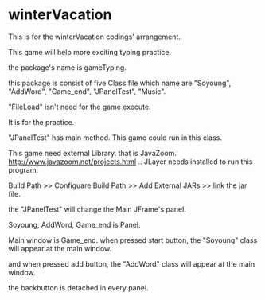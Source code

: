 # winterVacation
This is for the winterVacation codings' arrangement.

This game will help more exciting typing practice.

the package's name is gameTyping.

this package is consist of five Class file which name are "Soyoung", "AddWord", "Game_end", "JPanelTest", "Music".

"FileLoad" isn't need for the game execute.

It is for the practice.

"JPanelTest" has main method. This game could run in this class.

This game need external Library. that is JavaZoom. http://www.javazoom.net/projects.html .. JLayer needs installed to run this program.

Build Path >> Configuare Build Path >> Add External JARs >> link the jar file.

the "JPanelTest" will change the Main JFrame's panel.

Soyoung, AddWord, Game_end is Panel.

Main window is Game_end. when pressed start button, the "Soyoung" class will appear at the main window.

and when pressed add button, the "AddWord" class will appear at the main window.

the backbutton is detached in every panel.
